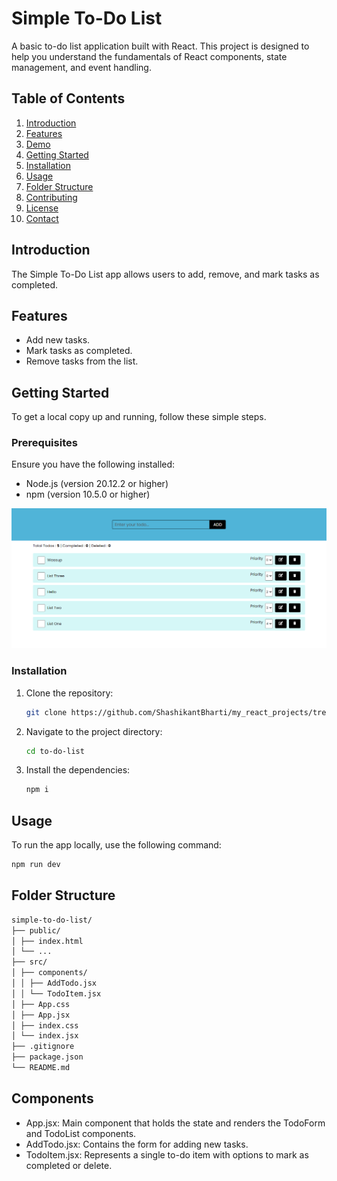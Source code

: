 # Simple To-Do List

A basic to-do list application built with React. This project is designed to help you understand the fundamentals of React components, state management, and event handling.

## Table of Contents

1. [Introduction](#introduction)
2. [Features](#features)
3. [Demo](#demo)
4. [Getting Started](#getting-started)
5. [Installation](#installation)
6. [Usage](#usage)
7. [Folder Structure](#folder-structure)
8. [Contributing](#contributing)
9. [License](#license)
10. [Contact](#contact)

## Introduction

The Simple To-Do List app allows users to add, remove, and mark tasks as completed.

## Features

- Add new tasks.
- Mark tasks as completed.
- Remove tasks from the list.

<!-- ## Demo

Check out the live demo of the application [here](link-to-live-demo). -->

## Getting Started

To get a local copy up and running, follow these simple steps.

### Prerequisites

Ensure you have the following installed:

- Node.js (version 20.12.2 or higher)
- npm (version 10.5.0 or higher)

![Screenshot of the application](screenshot.png)

### Installation

1. Clone the repository:
   ```bash
   git clone https://github.com/ShashikantBharti/my_react_projects/tree/main/To-Do-List
   ```
2. Navigate to the project directory:
   ```bash
   cd to-do-list
   ```
3. Install the dependencies:
   ```bash
   npm i
   ```

## Usage

To run the app locally, use the following command:

```bash
npm run dev
```

## Folder Structure

```bash
simple-to-do-list/
├── public/
│ ├── index.html
│ └── ...
├── src/
│ ├── components/
│ │ ├── AddTodo.jsx
│ │ └── TodoItem.jsx
│ ├── App.css
│ ├── App.jsx
│ ├── index.css
│ └── index.jsx
├── .gitignore
├── package.json
└── README.md
```

## Components

- App.jsx: Main component that holds the state and renders the TodoForm and TodoList components.
- AddTodo.jsx: Contains the form for adding new tasks.
- TodoItem.jsx: Represents a single to-do item with options to mark as completed or delete.

